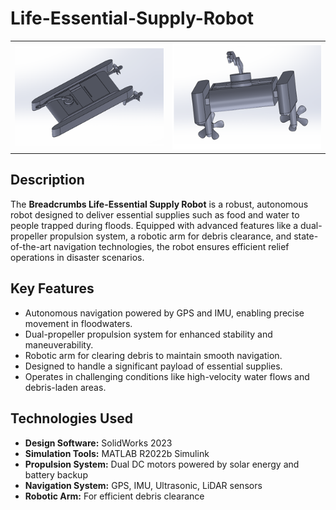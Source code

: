 # Life-Essential-Supply-Robot

<table>
  <tr>
    <td><img src="https://github.com/dulan-devinda/Life-Essential-Supply-Robot/blob/main/Images/Screenshot%202024-10-01%20170430.png?raw=true" width="500"/></td>
    <td><img src="https://github.com/dulan-devinda/Life-Essential-Supply-Robot/blob/main/Images/Screenshot%202024-10-01%20170536.png?raw=true" width="500"/></td>
  </tr>
</table>

<h2>Description</h2>
<p>
    The <strong>Breadcrumbs Life-Essential Supply Robot</strong> is a robust, autonomous robot designed to deliver essential supplies such as food and water to people trapped during floods. Equipped with advanced features like a dual-propeller propulsion system, a robotic arm for debris clearance, and state-of-the-art navigation technologies, the robot ensures efficient relief operations in disaster scenarios.
</p>

<h2>Key Features</h2>
<ul>
    <li>Autonomous navigation powered by GPS and IMU, enabling precise movement in floodwaters.</li>
    <li>Dual-propeller propulsion system for enhanced stability and maneuverability.</li>
    <li>Robotic arm for clearing debris to maintain smooth navigation.</li>
    <li>Designed to handle a significant payload of essential supplies.</li>
    <li>Operates in challenging conditions like high-velocity water flows and debris-laden areas.</li>
</ul>

<h2>Technologies Used</h2>
<ul>
    <li><strong>Design Software:</strong> SolidWorks 2023</li>
    <li><strong>Simulation Tools:</strong> MATLAB R2022b Simulink</li>
    <li><strong>Propulsion System:</strong> Dual DC motors powered by solar energy and battery backup</li>
    <li><strong>Navigation System:</strong> GPS, IMU, Ultrasonic, LiDAR sensors</li>
    <li><strong>Robotic Arm:</strong> For efficient debris clearance</li>
</ul>
